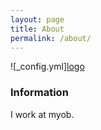 ```yaml
---
layout: page
title: About
permalink: /about/
---
```

![_config.yml][logo](https://www.facebook.com/photo.php?fbid=10208385529618679&set=a.1597339856250.77725.1318590755&type=3&theater)

### Information

I work at myob.
